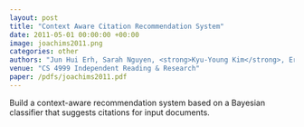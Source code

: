 ```yaml
---
layout: post
title: "Context Aware Citation Recommendation System"
date: 2011-05-01 00:00:00 +00:00
image: joachims2011.png
categories: other
authors: "Jun Hui Erh, Sarah Nguyen, <strong>Kyu-Young Kim</strong>, Eric Gold"
venue: "CS 4999 Independent Reading & Research"
paper: /pdfs/joachims2011.pdf
---
```

Build a context-aware recommendation system based on a Bayesian classifier that suggests citations for input documents.
